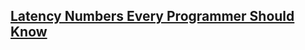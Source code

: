 ## [Latency Numbers Every Programmer Should Know](https://colin-scott.github.io/personal_website/research/interactive_latency.html)